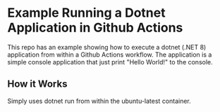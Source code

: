 # Example Running a Dotnet Application in Github Actions
This repo has an example showing how to execute a dotnet (.NET 8) application from within a Github Actions workflow.
The application is a simple console application that just print "Hello World!" to the console.

## How it Works
Simply uses dotnet run from within the ubuntu-latest container.